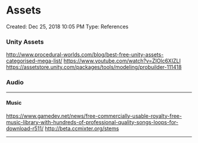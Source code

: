 # Assets
Created: Dec 25, 2018 10:05 PM
Type: References

### Unity Assets
http://www.procedural-worlds.com/blog/best-free-unity-assets-categorised-mega-list/
https://www.youtube.com/watch?v=ZIOlc6XIZLI
https://assetstore.unity.com/packages/tools/modeling/probuilder-111418

### Audio
__________________________
#### Music
https://www.gamedev.net/news/free-commercially-usable-royalty-free-music-library-with-hundreds-of-professional-quality-songs-loops-for-download-r511/
http://beta.ccmixter.org/stems
_______________________________________________
<!--stackedit_data:
eyJoaXN0b3J5IjpbLTkzNzExNjE3Nl19
-->